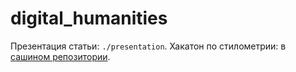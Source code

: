 # digital_humanities

Презентация статьи: `./presentation`.
Хакатон по стилометрии: в [сашином репозитории](https://github.com/melanoya/Digital_Humanities).
